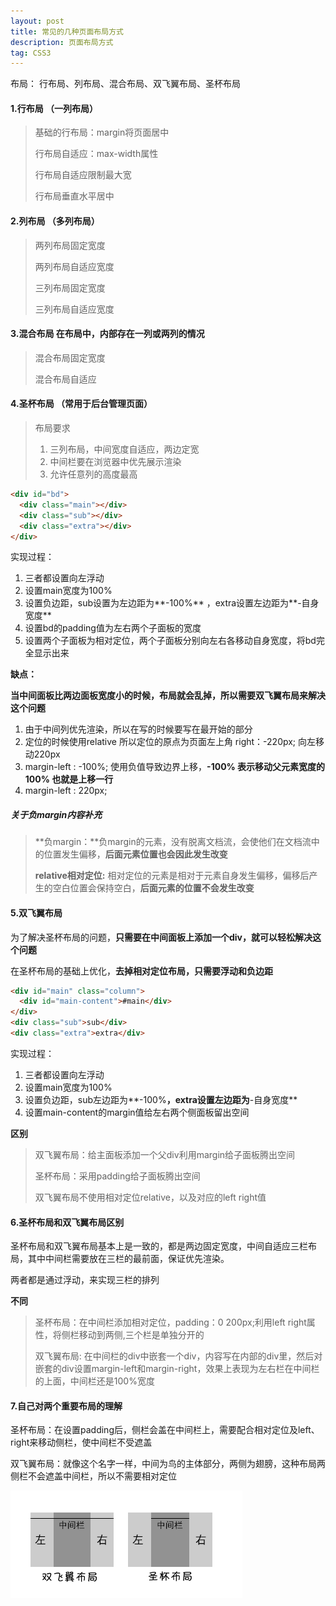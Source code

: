 ```yaml
---
layout: post
title: 常见的几种页面布局方式
description: 页面布局方式
tag: CSS3
---
```


布局： 行布局、列布局、混合布局、双飞翼布局、圣杯布局

#### 1.行布局 （一列布局）

> 基础的行布局：margin将页面居中
>
> 行布局自适应：max-width属性
>
> 行布局自适应限制最大宽
>
> 行布局垂直水平居中

#### 2.列布局  （多列布局）

> 两列布局固定宽度
>
> 两列布局自适应宽度
>
> 三列布局固定宽度
>
> 三列布局自适应宽度

#### 3.混合布局  在布局中，内部存在一列或两列的情况

> 混合布局固定宽度
>
> 混合布局自适应

#### 4.圣杯布局 （常用于后台管理页面）

> 布局要求
>
> 1. 三列布局，中间宽度自适应，两边定宽
> 2. 中间栏要在浏览器中优先展示渲染
> 3. 允许任意列的高度最高

```html
<div id="bd">
  <div class="main"></div>
  <div class="sub"></div>
  <div class="extra"></div>
</div>
```

实现过程：

1. 三者都设置向左浮动
2. 设置main宽度为100%
3. 设置负边距，sub设置为左边距为**-100%** ，extra设置左边距为**-自身宽度**
4. 设置bd的padding值为左右两个子面板的宽度
5. 设置两个子面板为相对定位，两个子面板分别向左右各移动自身宽度，将bd完全显示出来

**缺点：**

**当中间面板比两边面板宽度小的时候，布局就会乱掉，所以需要双飞翼布局来解决这个问题**

1. 由于中间列优先渲染，所以在写的时候要写在最开始的部分
2. 定位的时候使用relative 所以定位的原点为页面左上角  right：-220px;  向左移动220px
3. margin-left : -100%; 使用负值导致边界上移，**-100% 表示移动父元素宽度的100%  也就是上移一行**
4. margin-left : 220px;

##### 关于负margin内容补充

> **负margin：**负margin的元素，没有脱离文档流，会使他们在文档流中的位置发生偏移，**后面元素位置也会因此发生改变**
>
> **relative相对定位:** 相对定位的元素是相对于元素自身发生偏移，偏移后产生的空白位置会保持空白，**后面元素的位置不会发生改变**

#### 5.双飞翼布局 

为了解决圣杯布局的问题，**只需要在中间面板上添加一个div，就可以轻松解决这个问题**

在圣杯布局的基础上优化，**去掉相对定位布局，只需要浮动和负边距**

```html
<div id="main" class="column">
  <div id="main-content">#main</div>
</div>
<div class="sub">sub</div>
<div class="extra">extra</div>
```

实现过程：

1. 三者都设置向左浮动
2. 设置main宽度为100%
3. 设置负边距，sub左边距为**-100%**，extra设置左边距为**-自身宽度**
4. 设置main-content的margin值给左右两个侧面板留出空间

**区别**

> 双飞翼布局：给主面板添加一个父div利用margin给子面板腾出空间
>
> 圣杯布局：采用padding给子面板腾出空间
>
> 双飞翼布局不使用相对定位relative，以及对应的left right值

#### 6.圣杯布局和双飞翼布局区别

圣杯布局和双飞翼布局基本上是一致的，都是两边固定宽度，中间自适应三栏布局，其中中间栏需要放在三栏的最前面，保证优先渲染。

两者都是通过浮动，来实现三栏的排列

**不同**

> 圣杯布局：在中间栏添加相对定位，padding：0 200px;利用left right属性，将侧栏移动到两侧,三个栏是单独分开的
>
> 双飞翼布局: 在中间栏的div中嵌套一个div，内容写在内部的div里，然后对嵌套的div设置margin-left和margin-right，效果上表现为左右栏在中间栏的上面，中间栏还是100%宽度

#### 7.自己对两个重要布局的理解

圣杯布局：在设置padding后，侧栏会盖在中间栏上，需要配合相对定位及left、right来移动侧栏，使中间栏不受遮盖

双飞翼布局：就像这个名字一样，中间为鸟的主体部分，两侧为翅膀，这种布局两侧栏不会遮盖中间栏，所以不需要相对定位

![圣杯布局与双飞翼布局示意图](images/article/layout1.PNG)